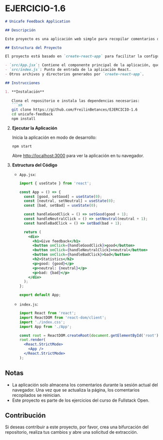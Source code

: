 # EJERCICIO-1.6

```markdown
# Unicafe Feedback Application

## Descripción

Este proyecto es una aplicación web simple para recopilar comentarios de los clientes de Unicafe. La aplicación permite a los usuarios dar su opinión en tres categorías: bueno, neutral y malo. El objetivo del ejercicio es implementar la funcionalidad básica de recolección y visualización de comentarios utilizando React.

## Estructura del Proyecto

El proyecto está basado en `create-react-app` para facilitar la configuración y el desarrollo. Contiene los siguientes archivos y directorios principales:

- `src/App.jsx`: Contiene el componente principal de la aplicación, que maneja el estado y la lógica de los comentarios.
- `src/index.js`: Punto de entrada de la aplicación React.
- Otros archivos y directorios generados por `create-react-app`.

## Instrucciones

1. **Instalación**
   
   Clona el repositorio e instala las dependencias necesarias:
   ```sh
   git clone https://github.com/FreilinBetances/EJERCICIO-1.6
   cd unicafe-feedback
   npm install
   ```

2. **Ejecutar la Aplicación**
   
   Inicia la aplicación en modo de desarrollo:
   ```sh
   npm start
   ```

   Abre [http://localhost:3000](http://localhost:3000) para ver la aplicación en tu navegador.

3. **Estructura del Código**
   
   - `App.jsx`: 
     ```jsx
     import { useState } from 'react';

     const App = () => {
       const [good, setGood] = useState(0);
       const [neutral, setNeutral] = useState(0);
       const [bad, setBad] = useState(0);

       const handleGoodClick = () => setGood(good + 1);
       const handleNeutralClick = () => setNeutral(neutral + 1);
       const handleBadClick = () => setBad(bad + 1);

       return (
         <div>
           <h1>Give feedback</h1>
           <button onClick={handleGoodClick}>good</button>
           <button onClick={handleNeutralClick}>neutral</button>
           <button onClick={handleBadClick}>bad</button>
           <h2>Statistics</h2>
           <p>good: {good}</p>
           <p>neutral: {neutral}</p>
           <p>bad: {bad}</p>
         </div>
       );
     };

     export default App;
     ```

   - `index.js`:
     ```jsx
     import React from 'react';
     import ReactDOM from 'react-dom/client';
     import './index.css';
     import App from './App';

     const root = ReactDOM.createRoot(document.getElementById('root'));
     root.render(
       <React.StrictMode>
         <App />
       </React.StrictMode>
     );
     ```

## Notas

- La aplicación solo almacena los comentarios durante la sesión actual del navegador. Una vez que se actualiza la página, los comentarios recopilados se reinician.
- Este proyecto es parte de los ejercicios del curso de Fullstack Open.

## Contribución

Si deseas contribuir a este proyecto, por favor, crea una bifurcación del repositorio, realiza tus cambios y abre una solicitud de extracción.



